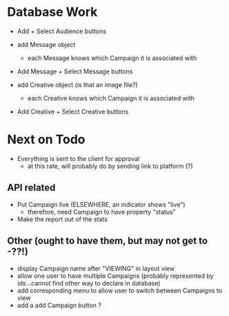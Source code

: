 # Database Work

- Add + Select Audience buttons

- add Message object
  - each Message knows which Campaign it is associated with
- Add Message + Select Message buttons

- add Creative object (is that an image file?)
  - each Creative knows which Campaign it is associated with
- Add Creative + Select Creative buttons

# Next on Todo

- Everything is sent to the client for approval
  - at this rate, will probably do by sending link to platform (?)

## API related

- Put Campaign live (ELSEWHERE, an indicator shows "live")
  - therefore, need Campaign to have property "status"
- Make the report out of the stats

## Other (ought to have them, but may not get to -??!)

- display Campaign name after "VIEWING" in layout view
- allow one user to have multiple Campaigns (probably represented by ids...cannot find other way to declare in database)
- add corresponding menu to allow user to switch between Campaigns to view
- add a add Campaign button ?
